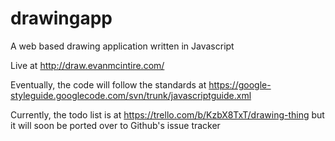 drawingapp
==========

A web based drawing application written in Javascript

Live at http://draw.evanmcintire.com/

Eventually, the code will follow the standards at https://google-styleguide.googlecode.com/svn/trunk/javascriptguide.xml

Currently, the todo list is at https://trello.com/b/KzbX8TxT/drawing-thing but it will soon be ported over to Github's issue tracker
